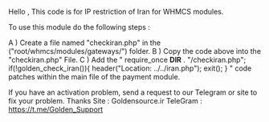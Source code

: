 Hello , This code is for IP restriction of Iran for WHMCS modules.

To use this module do the following steps :

A ) Create a file named "checkiran.php" in the ("root/whmcs/modules/gateways/") folder.
B ) Copy the code above into the "checkiran.php" File.
C ) Add the 
" 
require_once __DIR__ . "/checkiran.php";
    if(!golden_check_iran()){
        header("Location: ../../iran.php");
        exit();
    }
"
code patches within the main file of the payment module.

If you have an activation problem, send a request to our Telegram or site to fix your problem.
Thanks
Site : Goldensource.ir
TeleGram : https://t.me/Golden_Support
